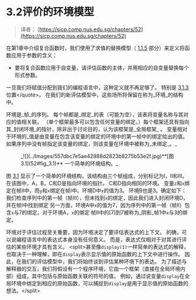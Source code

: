 # 3.2评价的环境模型

> 译者： [https://sicp.comp.nus.edu.sg/chapters/52](https://sicp.comp.nus.edu.sg/chapters/52)



在第1章中介绍复合函数时，我们使用了求值的替换模型（ [1.1.5](7) 部分）来定义将函数应用于参数的含义：

*   要将复合函数应用于自变量，请评估函数的主体，并用相应的自变量替换每个形式参数。

一旦我们将赋值分配到我们的编程语言中，这种定义就不再足够了。 特别是 [3.1.3](51)位置&lt;/quote&gt;。 在我们的新评估模型中，这些场所将保留在称为_环境_的结构中。

环境是_帧_的序列。 每个帧都是_绑定_的表（可能为空），该表将变量名称与其对应的值相关联。 （单个框架最多可以包含任何变量的绑定。）每个框架还具有指向其_封闭环境_的指针，除非出于讨论目的，认为该框架是_全局框架_ 。 变量相对于环境的_值是由变量在包含该变量的绑定的环境中的第一帧中的绑定给出的值。 如果序列中没有帧指定该变量的绑定，则该变量在环境中被称为_未绑定_。_

<figure>_![](../Images/557dbc7e5ae42888d2823b8275b53e2f.jpg)**[图3.1](52#fig_3.1)** 一个简单的环境结构。_</figure>

图 [3.1](52#fig_3.1) 显示了一个简单的环境结构，该结构由三个帧组成，分别标记为I，II和III。 在该图中，A，B，C和D是指向环境的指针。 C和D指向相同的环境。 变量`z`和`x`绑定在帧II中，而`y`和`x`绑定在帧I中。环境D中`x`的值为3。 环境B也是3。确定如下：我们检查序列中的第一帧（帧III），但未找到`x`的绑定，因此我们进入封闭环境D，并在帧I中找到绑定 另一方面，环境A中`x`的值为7，因为序列中的第一帧（帧II）包含`x`与7的绑定。对于环境A，`x`的绑定 帧II中的[7]到7被称为_阴影_帧1中`x`与3的绑定。

环境对于评估过程至关重要，因为环境决定了要评估表达式的上下文。 的确，可以说编程语言中的表达式本身没有任何意义。 而是，表达式仅相对于对其进行评估的某些环境才具有含义。 &lt;split&gt;甚至像`display(1)`一样简单的表达式的解释，也取决于一种理解，即在`display`表示显示值的原始函数的上下文中进行操作。 因此，在我们的评估模型中，我们将始终谈到评估某种环境下的表达。 为了描述与解释器的交互，我们将假设有一个程序环境，它由一个框架（直接在全局环境内部）组成，其中包括与原始函数关联的符号的值。 例如，通过说变量`display`在全局环境中绑定到相应的原始函数，可以捕捉到`display`是用于显示值的原始函数的想法。&lt;/split&gt;

